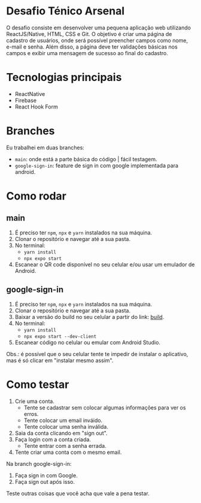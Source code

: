 # Desafio Ténico Arsenal
O desafio consiste em desenvolver uma pequena aplicação web utilizando ReactJS/Native, HTML, CSS e Git. O objetivo é criar uma página de cadastro de usuários, onde será possível preencher campos como nome, e-mail e senha. Além disso, a página deve ter validações básicas nos campos e exibir uma mensagem de sucesso ao final do cadastro.

# Tecnologias principais

 - ReactNative
 - Firebase
 - React Hook Form

# Branches

Eu trabalhei em duas branches:

 - `main`: onde está a parte básica do código | fácil testagem.
 - `google-sign-in`: feature de sign in com google implementada para android.

# Como rodar
## main
1. É preciso ter `npm`, `npx` e `yarn` instalados na sua máquina.
2. Clonar o repositório e navegar até a sua pasta.
3. No terminal:
	- `yarn install`
	- `npx expo start`
4. Escanear o QR code disponível no seu celular e/ou usar um emulador de Android.

## google-sign-in

1. É preciso ter `npm`, `npx` e `yarn` instalados na sua máquina.
2. Clonar o repositório e navegar até a sua pasta.	
3. Baixar a versão do build no seu celular a partir do link: [build](https://expo.dev/accounts/rosean3/projects/arsenal-challenge/builds/1ce157aa-9836-476b-b14a-b9f64015b0c6).
4. No terminal:
	- `yarn install`
	- `npx expo start --dev-client`
5. Escanear código no celular ou emular com Android Studio.

Obs.: é possível que o seu celular tente te impedir de instalar o aplicativo, mas é só clicar em "instalar mesmo assim".

# Como testar

 1. Crie uma conta.
	 - Tente se cadastrar sem colocar algumas informações para ver os erros.
	 - Tente colocar um email inváido.
	 - Tente colocar uma senha inválida. 
 2. Saia da conta clicando em "sign out".
 3. Faça login com a conta criada.
	 - Tente entrar com a senha errada.
4. Tente criar uma conta com o mesmo email.
 

Na branch google-sign-in:

 1. Faça sign in com Google.
 2. Faça sign out após isso.

Teste outras coisas que você acha que vale a pena testar.
